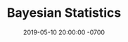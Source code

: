 ---
layout: posts
title:  "Bayesian Statistics"
date:   2019-05-10 20:00:00 -0700
categories:
  - Math
  - Stat
---